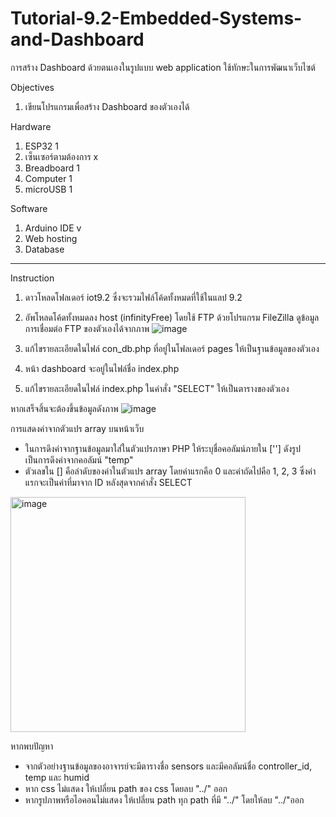 # Tutorial-9.2-Embedded-Systems-and-Dashboard
การสร้าง Dashboard ด้วยตนเองในรูปแบบ web application ใช้ทักษะในการพัฒนาเว็บไซต์


Objectives
1. เขียนโปรแกรมเพื่อสร้าง Dashboard ของตัวเองได้

Hardware
1.	ESP32                 1	        
2.	เซ็นเซอร์ตามต้องการ  		x
3.	Breadboard            1
4.	Computer	            1
5.	microUSB	            1 

Software
1. Arduino IDE v
2. Web hosting
3. Database
--------------------
Instruction

1. ดาวโหลดโฟลเดอร์ iot9.2 ซึ่งจะรวมไฟล์โค้ดทั้งหมดที่ใช้ในแลป 9.2
2. อัพโหลดโค้ดทั้งหมดลง host (infinityFree) โดยใช้ FTP ด้วยโปรแกรม FileZilla ดูข้อมูลการเชื่อมต่อ FTP ของตัวเองได้จากภาพ ![image](https://github.com/user-attachments/assets/d57dc676-6289-4c8c-a3b8-0d354ace055a)

3. แก้ไขรายละเอียดในไฟล์ con_db.php ที่อยู่ในโฟลเดอร์ pages ให้เป็นฐานข้อมูลของตัวเอง
4. หน้า dashboard จะอยู่ในไฟล์ชื่อ index.php
5. แก้ไขรายละเอียดในไฟล์ index.php ในคำสั่ง "SELECT" ให้เป็นตารางของตัวเอง

  หากเสร็จสิ้นจะต้องขึ้นข้อมูลดังภาพ ![image](https://github.com/user-attachments/assets/3030b8c1-f364-48f4-8448-b58f96afe104)

การแสดงค่าจากตัวแปร array บนหน้าเว็บ <br>
- ในการดึงค่าจากฐานข้อมูลมาใส่ในตัวแปรภาษา PHP ให้ระบุชื่อคอลัมน์ภายใน [''] ดังรูป เป็นการดึงค่าจากคอลัมน์ "temp"
- ตัวเลขใน [] คือลำดับของค่าในตัวแปร array โดยค่าแรกคือ 0 และค่าถัดไปคือ 1, 2, 3 ซึ่งค่าแรกจะเป็นค่าที่มาจาก ID หลังสุดจากคำสั่ง SELECT
<img width="376" alt="image" src="https://github.com/keeratiburt/Tutorial-10-Embedded-Systems-and-IoT-Dashboard/assets/125423996/ae7471eb-834d-44c5-b5f7-68a3d6a131fc">

หากพบปัญหา<br>
- จากตัวอย่างฐานข้อมูลของอาจารย์จะมีตารางชื่อ sensors และมีคอลัมน์ชื่อ controller_id, temp และ humid
- หาก css ไม่แสดง ให้เปลี่ยน path ของ css โดยลบ "../" ออก
- หากรูปภาพหรือไอคอนไม่แสดง ให้เปลี่ยน path ทุก path ที่มี "../" โดยให้ลบ "../"ออก

